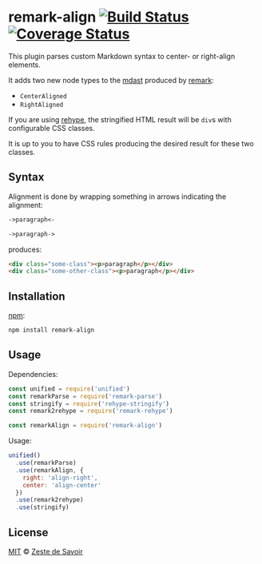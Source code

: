 # remark-align [![Build Status][build-badge]][build-status] [![Coverage Status][coverage-badge]][coverage-status]

This plugin parses custom Markdown syntax to center- or right-align elements.

It adds two new node types to the [mdast][mdast] produced by [remark][remark]:

* `CenterAligned`
* `RightAligned`

If you are using [rehype][rehype], the stringified HTML result will be `div`s with configurable CSS classes.

It is up to you to have CSS rules producing the desired result for these two classes.

## Syntax

Alignment is done by wrapping something in arrows indicating the alignment:

```markdown
->paragraph<-

->paragraph->
```

produces:

```html
<div class="some-class"><p>paragraph</p></div>
<div class="some-other-class"><p>paragraph</p></div>
```

## Installation

[npm][npm]:

```bash
npm install remark-align
```

## Usage

Dependencies:

```javascript
const unified = require('unified')
const remarkParse = require('remark-parse')
const stringify = require('rehype-stringify')
const remark2rehype = require('remark-rehype')

const remarkAlign = require('remark-align')
```

Usage:

```javascript
unified()
  .use(remarkParse)
  .use(remarkAlign, {
    right: 'align-right',
    center: 'align-center'
  })
  .use(remark2rehype)
  .use(stringify)
```

## License

[MIT][license] © [Zeste de Savoir][zds]

<!-- Definitions -->

[build-badge]: https://img.shields.io/travis/zestedesavoir/zmarkdown.svg

[build-status]: https://travis-ci.org/zestedesavoir/zmarkdown

[coverage-badge]: https://img.shields.io/coveralls/zestedesavoir/zmarkdown.svg

[coverage-status]: https://coveralls.io/github/zestedesavoir/zmarkdown

[license]: https://github.com/zestedesavoir/zmarkdown/blob/master/packages/remark-align/LICENSE-MIT

[zds]: https://zestedesavoir.com

[npm]: https://www.npmjs.com/package/remark-align

[mdast]: https://github.com/syntax-tree/mdast/blob/master/readme.md

[remark]: https://github.com/wooorm/remark

[rehype]: https://github.com/wooorm/rehype
